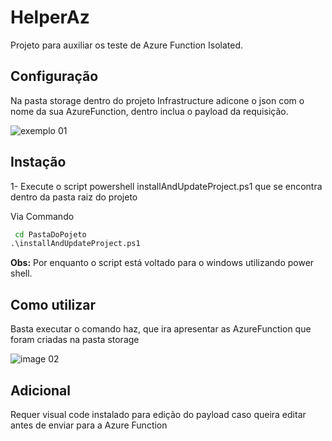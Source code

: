 # HelperAz
Projeto para auxiliar os teste de Azure Function Isolated.

## Configuração

Na pasta storage dentro do projeto Infrastructure adicone o json com o nome da sua AzureFunction, dentro inclua o payload da requisição.

![exemplo 01](https://github.com/Guhtol/HelperAz/assets/12552971/3694927f-36d9-4874-af21-df0f35c984ac)

## Instação

1- Execute o script powershell installAndUpdateProject.ps1 que se encontra dentro da pasta raiz do projeto

Via Commando
``` cmd
 cd PastaDoPojeto
.\installAndUpdateProject.ps1   
```
**Obs:** Por enquanto o script está voltado para o windows utilizando power shell.

## Como utilizar

Basta executar o comando haz, que ira apresentar as AzureFunction que foram criadas na pasta storage


![image 02](https://github.com/Guhtol/HelperAz/assets/12552971/be50dfb8-3d00-4a82-97a9-65170fc76a2c)


## Adicional

Requer visual code instalado para edição do payload caso queira editar antes de enviar para a Azure Function

